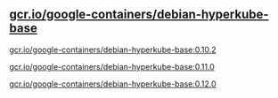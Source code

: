 
[gcr.io/google-containers/debian-hyperkube-base](https://hub.docker.com/r/anjia0532/google-containers.debian-hyperkube-base/tags/)
-----


[gcr.io/google-containers/debian-hyperkube-base:0.10.2](https://hub.docker.com/r/anjia0532/google-containers.debian-hyperkube-base/tags/)


[gcr.io/google-containers/debian-hyperkube-base:0.11.0](https://hub.docker.com/r/anjia0532/google-containers.debian-hyperkube-base/tags/)


[gcr.io/google-containers/debian-hyperkube-base:0.12.0](https://hub.docker.com/r/anjia0532/google-containers.debian-hyperkube-base/tags/)


